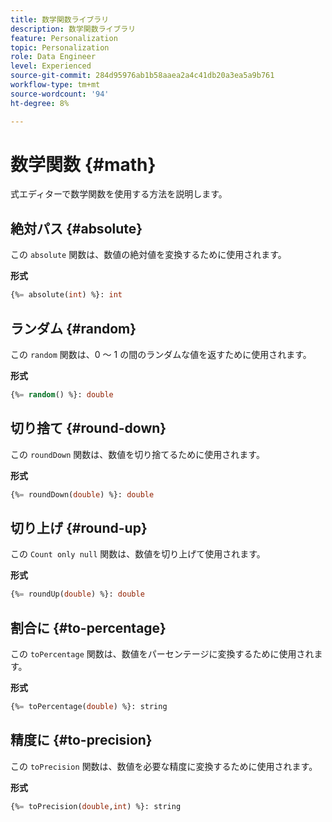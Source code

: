 ```yaml
---
title: 数学関数ライブラリ
description: 数学関数ライブラリ
feature: Personalization
topic: Personalization
role: Data Engineer
level: Experienced
source-git-commit: 284d95976ab1b58aaea2a4c41db20a3ea5a9b761
workflow-type: tm+mt
source-wordcount: '94'
ht-degree: 8%

---
```


# 数学関数 {#math}

式エディターで数学関数を使用する方法を説明します。

## 絶対パス {#absolute}

この `absolute` 関数は、数値の絶対値を変換するために使用されます。

**形式**

```sql
{%= absolute(int) %}: int
```

## ランダム {#random}

この `random` 関数は、0 ～ 1 の間のランダムな値を返すために使用されます。

**形式**

```sql
{%= random() %}: double
```

## 切り捨て {#round-down}

この `roundDown` 関数は、数値を切り捨てるために使用されます。

**形式**

```sql
{%= roundDown(double) %}: double
```

## 切り上げ {#round-up}

この `Count only null` 関数は、数値を切り上げて使用されます。

**形式**

```sql
{%= roundUp(double) %}: double
```

## 割合に {#to-percentage}

この `toPercentage` 関数は、数値をパーセンテージに変換するために使用されます。

**形式**

```sql
{%= toPercentage(double) %}: string
```

## 精度に {#to-precision}

この `toPrecision` 関数は、数値を必要な精度に変換するために使用されます。

**形式**

```sql
{%= toPrecision(double,int) %}: string
```
